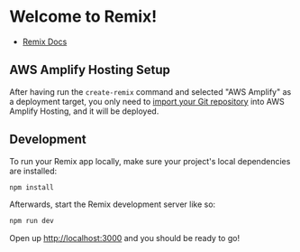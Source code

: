 # Welcome to Remix!

- [Remix Docs](https://remix.run/docs)

## AWS Amplify Hosting Setup

After having run the `create-remix` command and selected "AWS Amplify" as a deployment target, you only need to [import your Git repository](https://us-east-1.console.aws.amazon.com/amplify/home) into AWS Amplify Hosting, and it will be deployed.

## Development

To run your Remix app locally, make sure your project's local dependencies are installed:

```sh
npm install
```

Afterwards, start the Remix development server like so:

```sh
npm run dev
```

Open up [http://localhost:3000](http://localhost:3000) and you should be ready to go!
